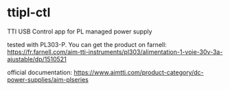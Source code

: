 # ttipl-ctl
TTI USB Control app for PL managed power supply

tested with PL303-P. You can get the product on farnell:
https://fr.farnell.com/aim-tti-instruments/pl303/alimentation-1-voie-30v-3a-ajustable/dp/1510521

official documentation:
https://www.aimtti.com/product-category/dc-power-supplies/aim-plseries 
